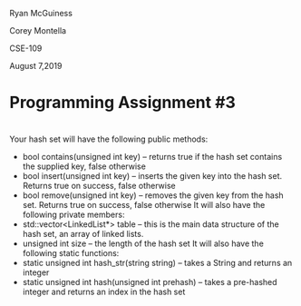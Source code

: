Ryan McGuiness

Corey Montella

CSE-109

August 7,2019

# Programming Assignment #3
# 
Your hash set will have the following public methods:
- bool contains(unsigned int key) – returns true if the hash set contains the supplied key, false otherwise
- bool insert(unsigned int key) – inserts the given key into the hash set. Returns true on success, false otherwise
- bool remove(unsigned int key) – removes the given key from the hash set. Returns true on success, false otherwise
It will also have the following private members:
- std::vector<LinkedList*> table – this is the main data structure of the hash set, an array of linked lists.
-  unsigned int size – the length of the hash set It will also have the following static functions:
- static unsigned int hash_str(string string) – takes a String and returns an integer
-  static unsigned int hash(unsigned int prehash) – takes a pre-hashed integer and returns an index
in the hash set